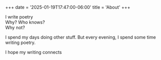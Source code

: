 +++
date = '2025-01-19T17:47:00-06:00'
title = 'About'
+++

I write poetry  
Why? Who knows?  
Why not?  

I spend my days doing other stuff. But every evening, I spend some time writing poetry.  

I hope my writing connects  